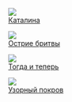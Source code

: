 ![](/books/prose_classic/Сомерсет%20Моэм/Каталина.jpg)  
[Каталина](/books/prose_classic/Сомерсет%20Моэм/Каталина)

![](/books/prose_classic/Сомерсет%20Моэм/Острие%20бритвы.jpg)  
[Острие бритвы](/books/prose_classic/Сомерсет%20Моэм/Острие%20бритвы)

![](/books/prose_classic/Сомерсет%20Моэм/Тогда%20и%20теперь.jpg)  
[Тогда и теперь](/books/prose_classic/Сомерсет%20Моэм/Тогда%20и%20теперь)

![](/books/prose_classic/Сомерсет%20Моэм/Узорный%20покров.jpg)  
[Узорный покров](/books/prose_classic/Сомерсет%20Моэм/Узорный%20покров)
